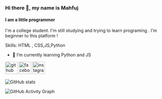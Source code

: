 ### Hi there 👋, my name is Mahfuj
#### I am a little programmer
I'm a college student. I'm still studying and trying to learn programing . I'm beginner to this platform ! 

Skills:  HTML , CSS,JS,Python 

- 🌱 I’m currently learning Python and JS 


[<img src='https://cdn.jsdelivr.net/npm/simple-icons@3.0.1/icons/github.svg' alt='github' height='40'>](https://github.com/knight0020)  [<img src='https://cdn.jsdelivr.net/npm/simple-icons@3.0.1/icons/facebook.svg' alt='facebook' height='40'>](https://www.facebook.com/mahfuj_hossain_1)  [<img src='https://cdn.jsdelivr.net/npm/simple-icons@3.0.1/icons/instagram.svg' alt='instagram' height='40'>](https://www.instagram.com/mah.fuj_/)  

![GitHub stats](https://github-readme-stats.vercel.app/api?username=knight0020&show_icons=true)  

![GitHub Activity Graph](https://activity-graph.herokuapp.com/graph?username=knight0020)  

